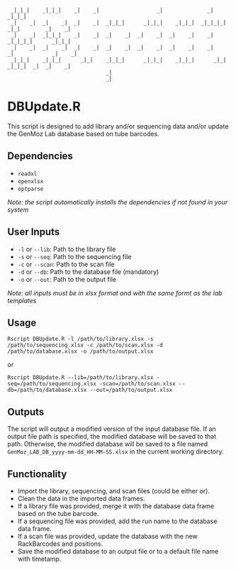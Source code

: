      _|_|_|    _|_|_|    _|    _|                  _|              _|                    _|_|_|   
     _|    _|  _|    _|  _|    _|  _|_|_|      _|_|_|    _|_|_|  _|_|_|_|    _|_|        _|    _| 
     _|    _|  _|_|_|    _|    _|  _|    _|  _|    _|  _|    _|    _|      _|_|_|_|      _|_|_|   
     _|    _|  _|    _|  _|    _|  _|    _|  _|    _|  _|    _|    _|      _|            _|    _| 
     _|_|_|    _|_|_|      _|_|    _|_|_|      _|_|_|    _|_|_|      _|_|    _|_|_|  _|  _|    _| 
                                   _|                                                              
                                   _|                                                                                                                                                         
# DBUpdate.R
This script is designed to add library and/or sequencing data and/or update the GenMoz Lab database based on tube barcodes.

## Dependencies

* `readxl`
* `openxlsx`
* `optparse`

*Note: the script automatically installs the dependencies if not found in your system*

## User Inputs 

* `-l` or `--lib`: Path to the library file
* `-s` or `--seq`: Path to the sequencing file
* `-c` or `--scan`: Path to the scan file
* `-d` or `--db`: Path to the database file (mandatory)
* `-o` or `--out`: Path to the output file

*Note: all inputs must be in xlsx format and with the same formt as the lab templates*

## Usage

```
Rscript DBUpdate.R -l /path/to/library.xlsx -s /path/to/sequencing.xlsx -c /path/to/scan.xlsx -d /path/to/database.xlsx -o /path/to/output.xlsx
```
or

```
Rscript DBUpdate.R --lib=/path/to/library.xlsx -seq=/path/to/sequencing.xlsx -scan=/path/to/scan.xlsx --db=/path/to/database.xlsx --out=/path/to/output.xlsx
```


## Outputs
The script will output a modified version of the input database file. If an output file path is specified, the modified database will be saved to that path. Otherwise, the modified database will be saved to a file named `GenMoz_LAB_DB_yyyy-mm-dd_HH-MM-SS.xlsx` in the current working directory.

## Functionality
* Import the library, sequencing, and scan files (could be either or).
* Clean the data in the imported data frames.
* If a library file was provided, merge it with the database data frame based on the tube barcode.
* If a sequencing file was provided, add the run name to the database data frame.
* If a scan file was provided, update the database with the new RackBarcodes and positions.
* Save the modified database to an output file or to a default file name with timetamp.

